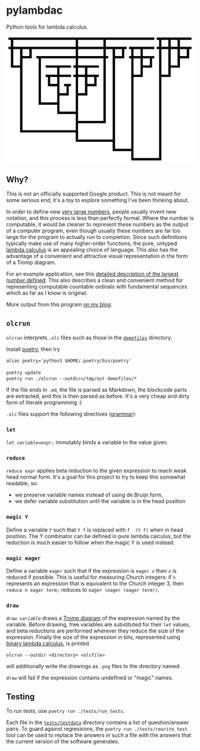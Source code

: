 # pylambdac

Python tools for lambda calculus.

![](imgs/graham.png)

##  Why?

This is not an officially supported Google product.
This is not meant for some serious end; it's a toy to explore something I've been thinking about.

In order to define new [very large
numbers](https://googology.wikia.org/wiki/Googology_Wiki), people usually invent new notation, and
this process is less than perfectly formal. Where the number is computable, it would be cleaner
to represent these numbers as the output of a computer program, even though usually these numbers
are far too large for the program to actually run to completion. Since such definitions typically
make use of many higher-order functions, the pure, untyped [lambda
calculus](https://en.wikipedia.org/wiki/Lambda_calculus) is an appealing choice of language.
This also has the advantage of a convenient and attractive visual representation in the form
of a Tromp diagram.

For an example application, see this [detailed description of the largest number
defined](demofiles/f_fs.olc.md). This also describes a clean and convenient method for
representing computable countable ordinals with fundamental sequences which as far as I know is
original.

More output from this program [on my blog](https://mindsarentmagic.org/2020/02/24/some-more-numbers-as-lambda-calculus/).

## `olcrun`

`olcrun` interprets `.olc` files such  as those in the [`demofiles`](demofiles/) directory.

Install [poetry](https://python-poetry.org/), then try

    alias poetry='python3 $HOME/.poetry/bin/poetry'

    poetry update
    poetry run ./olcrun --outdir=/tmp/out demofiles/*

If the file ends in `.md`, the file is parsed as Markdown, the blockcode parts are extracted,
and this is then parsed as before. It's a very cheap and dirty form of literate programming :)

`.olc` files support the following directives ([grammar](pylambdac/grammar.lark)):

### `let`

`let `*`variable`*` = `*`expr`*`;` immutably binds a variable to the value given.

### `reduce`

`reduce `*`expr`* applies beta reduction to the given expression to reach weak head normal form. It's
a goal for this project to try to keep this somewhat readable, so:
  * we preserve variable names instead of using de Bruijn form,
  * we defer variable substitution until the variable is in the head position

### `magic Y`

Define a variable `Y` such that `Y f` is replaced with `f  (Y f)` when in head position. The Y
combinator can be defined in pure lambda calculus, but the reduction is much easier to follow when
the magic Y is used instead.

### `magic eager`

Define a variable `eager` such that if the expression is `eager `*`x`* then *`x`* is reduced if
possible. This is useful for measuring Church integers: if `n` represents an expression that
is equivalent to the Church integer 3, then `reduce n eager term;` reduces to
`eager (eager (eager term))`.

### `draw`

`draw `*`variable`* draws a [Tromp diagram](https://tromp.github.io/cl/diagrams.html) of the
expression named by the variable. Before drawing, free variables are substituted for their `let`
values, and beta reductions are performed wherever they reduce the size of the expression.
Finally the size of the expression in bits, represented using [binary lambda calculus](https://tromp.github.io/cl/Binary_lambda_calculus.html), is printed.

    olcrun --outdir <directory> <olcfile>

will additionally write the drawings as `.png` files to the directory named.

`draw` will fail if the expression contains undefined or "magic" names.

## Testing

To run tests, use `poetry run ./tests/run_tests`.

Each file in the [`tests/testdata`](tests/testdata/) directory contains a list of question/answer pairs.  To
guard against regressions, the `poetry run ./tests/rewrite_test` tool can be used to replace the
answers in such a file with the answers that the current version of the software generates.
